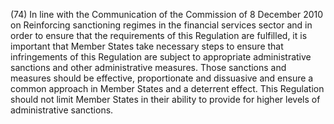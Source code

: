 (74) In line with the Communication of the Commission of 8 December 2010 on Reinforcing sanctioning regimes in the financial services sector and in order to ensure that the requirements of this Regulation are fulfilled, it is important that Member States take necessary steps to ensure that infringements of this Regulation are subject to appropriate administrative sanctions and other administrative measures. Those sanctions and measures should be effective, proportionate and dissuasive and ensure a common approach in Member States and a deterrent effect. This Regulation should not limit Member States in their ability to provide for higher levels of administrative sanctions.